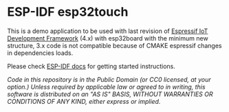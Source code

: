 ESP-IDF esp32touch
====================

This is a demo application to be used with last revision of [Espressif IoT Development Framework](https://github.com/espressif/esp-idf) (4.x) with esp32board with the minimum new structure, 3.x code is not compatible because of CMAKE espressif changes in dependencies loads. 

Please check [ESP-IDF docs](https://docs.espressif.com/projects/esp-idf/en/latest/get-started/index.html) for getting started instructions.

*Code in this repository is in the Public Domain (or CC0 licensed, at your option.)
Unless required by applicable law or agreed to in writing, this
software is distributed on an "AS IS" BASIS, WITHOUT WARRANTIES OR
CONDITIONS OF ANY KIND, either express or implied.*
